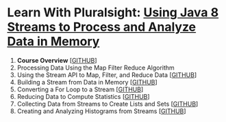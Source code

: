 # Learn With Pluralsight: [Using Java 8 Streams to Process and Analyze Data in Memory][url.course]

1. **Course Overview** [[GITHUB][branch.gh.main]]
2. Processing Data Using the Map Filter Reduce Algorithm
3. Using the Stream API to Map, Filter, and Reduce Data [[GITHUB][branch.gh.p3]]
4. Building a Stream from Data in Memory [[GITHUB][branch.gh.p4]]
5. Converting a For Loop to a Stream [[GITHUB][branch.gh.p5]]
6. Reducing Data to Compute Statistics [[GITHUB][branch.gh.p6]]
7. Collecting Data from Streams to Create Lists and Sets [[GITHUB][branch.gh.p7]]
8. Creating and Analyzing Histograms from Streams [[GITHUB][branch.gh.p8]]

[url.course]: https://app.pluralsight.com/library/courses/java-streams-process-analyze-data-memory
[branch.gh.main]: https://github.com/reinielfc/lrn-ps-java8-streams-to-process-analyze-data-in-memory/tree/main
[branch.gh.p1]: https://github.com/reinielfc/lrn-ps-java8-streams-to-process-analyze-data-in-memory/tree/1-CourseOverview 
[branch.gh.p2]: https://github.com/reinielfc/lrn-ps-java8-streams-to-process-analyze-data-in-memory/tree/2-ProcessingDataUsingTheMapFilterReduceAlgorithm
[branch.gh.p3]: https://github.com/reinielfc/lrn-ps-java8-streams-to-process-analyze-data-in-memory/tree/3-UsingTheStreamApiToMapFilterAndReduceData
[branch.gh.p4]: https://github.com/reinielfc/lrn-ps-java8-streams-to-process-analyze-data-in-memory/tree/4-BuildingAStreamFromDataInMemory
[branch.gh.p5]: https://github.com/reinielfc/lrn-ps-java8-streams-to-process-analyze-data-in-memory/tree/5-ConvertingAForLoopToAStream
[branch.gh.p6]: https://github.com/reinielfc/lrn-ps-java8-streams-to-process-analyze-data-in-memory/tree/6-ReducingDataToComputeStatistics
[branch.gh.p7]: https://github.com/reinielfc/lrn-ps-java8-streams-to-process-analyze-data-in-memory/tree/7-CollectingDataFromStreamsToCreateListsAndSets
[branch.gh.p8]: https://github.com/reinielfc/lrn-ps-java8-streams-to-process-analyze-data-in-memory/tree/8-CreatingAndAnalyzingHistogramsFromStreams
